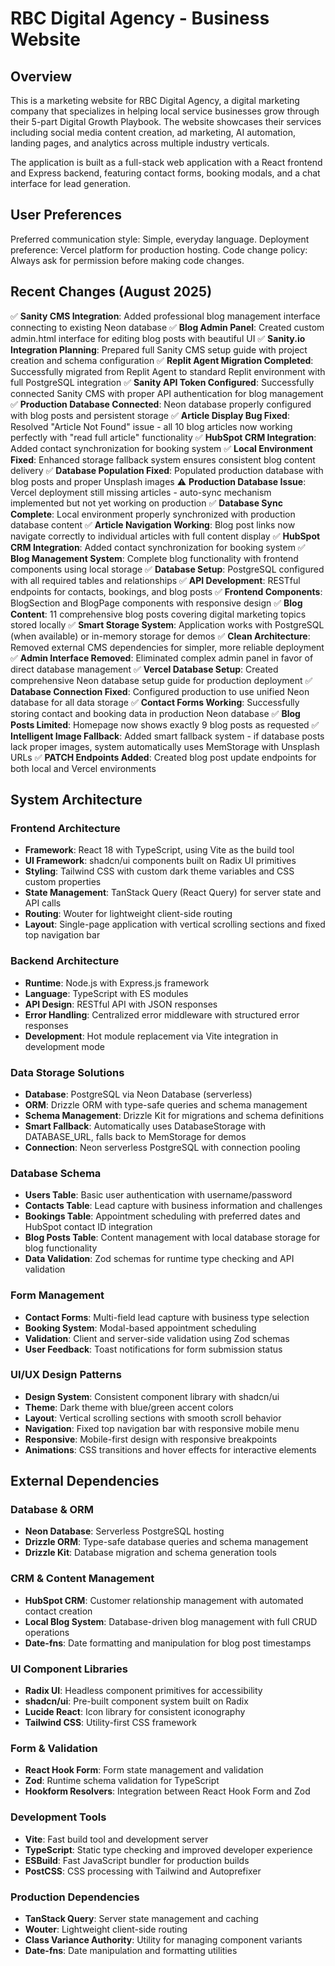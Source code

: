 # RBC Digital Agency - Business Website

## Overview

This is a marketing website for RBC Digital Agency, a digital marketing company that specializes in helping local service businesses grow through their 5-part Digital Growth Playbook. The website showcases their services including social media content creation, ad marketing, AI automation, landing pages, and analytics across multiple industry verticals.

The application is built as a full-stack web application with a React frontend and Express backend, featuring contact forms, booking modals, and a chat interface for lead generation.

## User Preferences

Preferred communication style: Simple, everyday language.
Deployment preference: Vercel platform for production hosting.
Code change policy: Always ask for permission before making code changes.

## Recent Changes (August 2025)

✅ **Sanity CMS Integration**: Added professional blog management interface connecting to existing Neon database
✅ **Blog Admin Panel**: Created custom admin.html interface for editing blog posts with beautiful UI
✅ **Sanity.io Integration Planning**: Prepared full Sanity CMS setup guide with project creation and schema configuration
✅ **Replit Agent Migration Completed**: Successfully migrated from Replit Agent to standard Replit environment with full PostgreSQL integration
✅ **Sanity API Token Configured**: Successfully connected Sanity CMS with proper API authentication for blog management
✅ **Production Database Connected**: Neon database properly configured with blog posts and persistent storage
✅ **Article Display Bug Fixed**: Resolved "Article Not Found" issue - all 10 blog articles now working perfectly with "read full article" functionality
✅ **HubSpot CRM Integration**: Added contact synchronization for booking system
✅ **Local Environment Fixed**: Enhanced storage fallback system ensures consistent blog content delivery
✅ **Database Population Fixed**: Populated production database with blog posts and proper Unsplash images
⚠️ **Production Database Issue**: Vercel deployment still missing articles - auto-sync mechanism implemented but not yet working on production
✅ **Database Sync Complete**: Local environment properly synchronized with production database content
✅ **Article Navigation Working**: Blog post links now navigate correctly to individual articles with full content display
✅ **HubSpot CRM Integration**: Added contact synchronization for booking system
✅ **Blog Management System**: Complete blog functionality with frontend components using local storage
✅ **Database Setup**: PostgreSQL configured with all required tables and relationships
✅ **API Development**: RESTful endpoints for contacts, bookings, and blog posts
✅ **Frontend Components**: BlogSection and BlogPage components with responsive design
✅ **Blog Content**: 11 comprehensive blog posts covering digital marketing topics stored locally
✅ **Smart Storage System**: Application works with PostgreSQL (when available) or in-memory storage for demos
✅ **Clean Architecture**: Removed external CMS dependencies for simpler, more reliable deployment
✅ **Admin Interface Removed**: Eliminated complex admin panel in favor of direct database management
✅ **Vercel Database Setup**: Created comprehensive Neon database setup guide for production deployment
✅ **Database Connection Fixed**: Configured production to use unified Neon database for all data storage
✅ **Contact Forms Working**: Successfully storing contact and booking data in production Neon database
✅ **Blog Posts Limited**: Homepage now shows exactly 9 blog posts as requested
✅ **Intelligent Image Fallback**: Added smart fallback system - if database posts lack proper images, system automatically uses MemStorage with Unsplash URLs
✅ **PATCH Endpoints Added**: Created blog post update endpoints for both local and Vercel environments

## System Architecture

### Frontend Architecture
- **Framework**: React 18 with TypeScript, using Vite as the build tool
- **UI Framework**: shadcn/ui components built on Radix UI primitives
- **Styling**: Tailwind CSS with custom dark theme variables and CSS custom properties
- **State Management**: TanStack Query (React Query) for server state and API calls
- **Routing**: Wouter for lightweight client-side routing
- **Layout**: Single-page application with vertical scrolling sections and fixed top navigation bar

### Backend Architecture
- **Runtime**: Node.js with Express.js framework
- **Language**: TypeScript with ES modules
- **API Design**: RESTful API with JSON responses
- **Error Handling**: Centralized error middleware with structured error responses
- **Development**: Hot module replacement via Vite integration in development mode

### Data Storage Solutions
- **Database**: PostgreSQL via Neon Database (serverless)
- **ORM**: Drizzle ORM with type-safe queries and schema management
- **Schema Management**: Drizzle Kit for migrations and schema definitions
- **Smart Fallback**: Automatically uses DatabaseStorage with DATABASE_URL, falls back to MemStorage for demos
- **Connection**: Neon serverless PostgreSQL with connection pooling

### Database Schema
- **Users Table**: Basic user authentication with username/password
- **Contacts Table**: Lead capture with business information and challenges
- **Bookings Table**: Appointment scheduling with preferred dates and HubSpot contact ID integration
- **Blog Posts Table**: Content management with local database storage for blog functionality
- **Data Validation**: Zod schemas for runtime type checking and API validation

### Form Management
- **Contact Forms**: Multi-field lead capture with business type selection
- **Booking System**: Modal-based appointment scheduling
- **Validation**: Client and server-side validation using Zod schemas
- **User Feedback**: Toast notifications for form submission status

### UI/UX Design Patterns
- **Design System**: Consistent component library with shadcn/ui
- **Theme**: Dark theme with blue/green accent colors
- **Layout**: Vertical scrolling sections with smooth scroll behavior
- **Navigation**: Fixed top navigation bar with responsive mobile menu
- **Responsive**: Mobile-first design with responsive breakpoints
- **Animations**: CSS transitions and hover effects for interactive elements

## External Dependencies

### Database & ORM
- **Neon Database**: Serverless PostgreSQL hosting
- **Drizzle ORM**: Type-safe database queries and schema management
- **Drizzle Kit**: Database migration and schema generation tools

### CRM & Content Management
- **HubSpot CRM**: Customer relationship management with automated contact creation
- **Local Blog System**: Database-driven blog management with full CRUD operations
- **Date-fns**: Date formatting and manipulation for blog post timestamps

### UI Component Libraries
- **Radix UI**: Headless component primitives for accessibility
- **shadcn/ui**: Pre-built component system built on Radix
- **Lucide React**: Icon library for consistent iconography
- **Tailwind CSS**: Utility-first CSS framework

### Form & Validation
- **React Hook Form**: Form state management and validation
- **Zod**: Runtime schema validation for TypeScript
- **Hookform Resolvers**: Integration between React Hook Form and Zod

### Development Tools
- **Vite**: Fast build tool and development server
- **TypeScript**: Static type checking and improved developer experience
- **ESBuild**: Fast JavaScript bundler for production builds
- **PostCSS**: CSS processing with Tailwind and Autoprefixer

### Production Dependencies
- **TanStack Query**: Server state management and caching
- **Wouter**: Lightweight client-side routing
- **Class Variance Authority**: Utility for managing component variants
- **Date-fns**: Date manipulation and formatting utilities